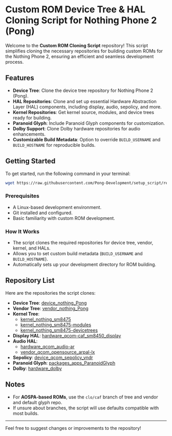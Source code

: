 # Custom ROM Device Tree & HAL Cloning Script for Nothing Phone 2 (Pong)

Welcome to the **Custom ROM Cloning Script** repository! This script simplifies cloning the necessary repositories for building custom ROMs for the Nothing Phone 2, ensuring an efficient and seamless development process.

## Features

- **Device Tree**: Clone the device tree repository for Nothing Phone 2 (Pong).
- **HAL Repositories**: Clone and set up essential Hardware Abstraction Layer (HAL) components, including display, audio, sepolicy, and more.
- **Kernel Repositories**: Get kernel source, modules, and device trees ready for building.
- **Paranoid Glyph**: Include Paranoid Glyph components for customization.
- **Dolby Support**: Clone Dolby hardware repositories for audio enhancements.
- **Customizable Build Metadata**: Option to override `BUILD_USERNAME` and `BUILD_HOSTNAME` for reproducible builds.

## Getting Started

To get started, run the following command in your terminal:

```bash
wget https://raw.githubusercontent.com/Pong-Development/setup_script/refs/heads/main/setup.sh && bash setup.sh
```

### Prerequisites

- A Linux-based development environment.
- Git installed and configured.
- Basic familiarity with custom ROM development.

### How It Works

- The script clones the required repositories for device tree, vendor, kernel, and HALs.
- Allows you to set custom build metadata (`BUILD_USERNAME` and `BUILD_HOSTNAME`).
- Automatically sets up your development directory for ROM building.

## Repository List

Here are the repositories the script clones:

- **Device Tree**: [device\_nothing\_Pong](https://github.com/Pong-Development/device_nothing_Pong)
- **Vendor Tree**: [vendor\_nothing\_Pong](https://github.com/Pong-Development/vendor_nothing_Pong)
- **Kernel Tree**:
  - [kernel\_nothing\_sm8475](https://github.com/Pong-Development/kernel_nothing_sm8475)
  - [kernel\_nothing\_sm8475-modules](https://github.com/Pong-Development/kernel_nothing_sm8475-modules)
  - [kernel\_nothing\_sm8475-devicetrees](https://github.com/Pong-Development/kernel_nothing_sm8475-devicetrees)
- **Display HAL**: [hardware\_qcom-caf\_sm8450\_display](https://github.com/Pong-Development/hardware_qcom-caf_sm8450_display)
- **Audio HAL**:
  - [hardware\_qcom\_audio-ar](https://github.com/Pong-Development/hardware_qcom_audio-ar)
  - [vendor\_qcom\_opensource\_arpal-lx](https://github.com/Pong-Development/vendor_qcom_opensource_arpal-lx)
- **Sepolicy**: [device\_qcom\_sepolicy\_vndr](https://github.com/Pong-Development/device_qcom_sepolicy_vndr)
- **Paranoid Glyph**: [packages\_apps\_ParanoidGlyph](https://github.com/Pong-Development/packages_apps_ParanoidGlyph)
- **Dolby**: [hardware\_dolby](https://github.com/Pong-Development/hardware_dolby)

## Notes

- For **AOSPA-based ROMs**, use the `clo/caf` branch of tree and vendor and default glyph repo.
- If unsure about branches, the script will use defaults compatible with most builds.

---

Feel free to suggest changes or improvements to the repository!

